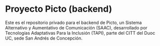 # Proyecto Picto (backend)

Este es el repositorio privado para el backend de Picto, un Sistema Alternativo y Aumentativo de Comunicación (SAAC), desarrollado por Tecnologías Adaptativas Para la Inclusión (TAPI), parte del CITT del Duoc UC, sede San Andrés de Concepción.